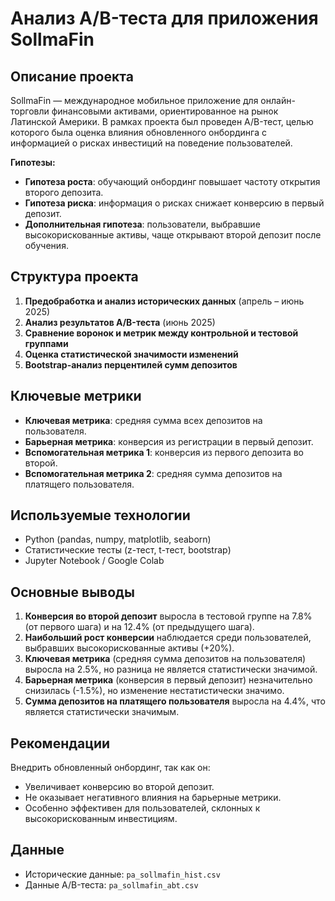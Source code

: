 # Анализ A/B-теста для приложения SollmaFin

## Описание проекта

SollmaFin — международное мобильное приложение для онлайн-торговли финансовыми активами, ориентированное на рынок Латинской Америки. В рамках проекта был проведен A/B-тест, целью которого была оценка влияния обновленного онбординга с информацией о рисках инвестиций на поведение пользователей.

**Гипотезы:**
- **Гипотеза роста**: обучающий онбординг повышает частоту открытия второго депозита.
- **Гипотеза риска**: информация о рисках снижает конверсию в первый депозит.
- **Дополнительная гипотеза**: пользователи, выбравшие высокорискованные активы, чаще открывают второй депозит после обучения.

## Структура проекта

1. **Предобработка и анализ исторических данных** (апрель – июнь 2025)
2. **Анализ результатов A/B-теста** (июнь 2025)
3. **Сравнение воронок и метрик между контрольной и тестовой группами**
4. **Оценка статистической значимости изменений**
5. **Bootstrap-анализ перцентилей сумм депозитов**

## Ключевые метрики

- **Ключевая метрика**: средняя сумма всех депозитов на пользователя.
- **Барьерная метрика**: конверсия из регистрации в первый депозит.
- **Вспомогательная метрика 1**: конверсия из первого депозита во второй.
- **Вспомогательная метрика 2**: средняя сумма депозитов на платящего пользователя.

## Используемые технологии

- Python (pandas, numpy, matplotlib, seaborn)
- Статистические тесты (z-тест, t-тест, bootstrap)
- Jupyter Notebook / Google Colab

## Основные выводы

1. **Конверсия во второй депозит** выросла в тестовой группе на 7.8% (от первого шага) и на 12.4% (от предыдущего шага).
2. **Наибольший рост конверсии** наблюдается среди пользователей, выбравших высокорискованные активы (+20%).
3. **Ключевая метрика** (средняя сумма депозитов на пользователя) выросла на 2.5%, но разница не является статистически значимой.
4. **Барьерная метрика** (конверсия в первый депозит) незначительно снизилась (-1.5%), но изменение нестатистически значимо.
5. **Сумма депозитов на платящего пользователя** выросла на 4.4%, что является статистически значимым.

## Рекомендации

Внедрить обновленный онбординг, так как он:
- Увеличивает конверсию во второй депозит.
- Не оказывает негативного влияния на барьерные метрики.
- Особенно эффективен для пользователей, склонных к высокорискованным инвестициям.

## Данные

- Исторические данные: `pa_sollmafin_hist.csv`
- Данные A/B-теста: `pa_sollmafin_abt.csv`

